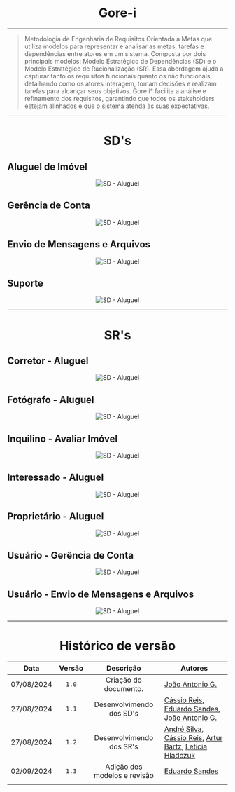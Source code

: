 <center>

# Gore-i

</center>

---

> Metodologia de Engenharia de Requisitos Orientada a Metas que utiliza modelos para representar e analisar as metas, tarefas e dependências entre atores em um sistema. Composta por dois principais modelos: Modelo Estratégico de Dependências (SD) e o Modelo Estratégico de Racionalização (SR). Essa abordagem ajuda a capturar tanto os requisitos funcionais quanto os não funcionais, detalhando como os atores interagem, tomam decisões e realizam tarefas para alcançar seus objetivos. Gore i* facilita a análise e refinamento dos requisitos, garantindo que todos os stakeholders estejam alinhados e que o sistema atenda às suas expectativas.

---

<center>

# SD's

</center>

## Aluguel de Imóvel

<p align="center">
  <img src="../assets/istaraluguel.png" alt="SD - Aluguel"/>
</p>

## Gerência de Conta

<p align="center">
  <img src="../assets/istarcadastro.png" alt="SD - Aluguel"/>
</p>

## Envio de Mensagens e Arquivos

<p align="center">
  <img src="../assets/istarchat.png" alt="SD - Aluguel"/>
</p>

## Suporte

<p align="center">
  <img src="../assets/istarsuporte.png" alt="SD - Aluguel"/>
</p>

---

<center>

# SR's

</center>

## Corretor - Aluguel
<p align="center">
  <img src="../assets/istarcorretor.png" alt="SD - Aluguel"/>
</p>

## Fotógrafo - Aluguel
<p align="center">
  <img src="../assets/istarfotografo.png" alt="SD - Aluguel"/>
</p>

## Inquilino - Avaliar Imóvel
<p align="center">
  <img src="../assets/istarinquilino.png" alt="SD - Aluguel"/>
</p>

## Interessado - Aluguel
<p align="center">
  <img src="../assets/istarinteressado.png" alt="SD - Aluguel"/>
</p>

## Proprietário - Aluguel
<p align="center">
  <img src="../assets/istarproprietario.png" alt="SD - Aluguel"/>
</p>

## Usuário - Gerência de Conta
<p align="center">
  <img src="../assets/istarusuario.png" alt="SD - Aluguel"/>
</p>

## Usuário - Envio de Mensagens e Arquivos
<p align="center">
  <img src="../assets/istarusuario2.png" alt="SD - Aluguel"/>
</p>

---

<center>

# Histórico de versão

</center>

<div style="margin: 0 auto; width: fit-content;">

|    Data    | Versão |          Descrição           | Autores                                                                                              |
| :--------: | :----: | :--------------------------: | ---------------------------------------------------------------------------------------------------- |
| 07/08/2024 | `1.0`  |    Criação do documento.     | [João Antonio G.](https://github.com/joaoseisei)                                                     |
| 27/08/2024 | `1.1`  |   Desenvolvimendo dos SD's   | [Cássio Reis](https://github.com/csreis72), [Eduardo Sandes](https://github.com/DiceRunner714), [João Antonio G.](https://github.com/joaoseisei) |
| 27/08/2024 | `1.2`  |   Desenvolvimendo dos SR's   | [André Silva](https://github.com/Hunter104), [Cássio Reis](https://github.com/csreis72), [Artur Bartz](https://github.com/H0lzz), [Letícia Hladczuk](https://github.com/HladczukLe)                                                          |
| 02/09/2024 | `1.3`  | Adição dos modelos e revisão | [Eduardo Sandes](https://github.com/DiceRunner714)                                                   |
|            |        |                              |                                                                                                      |

</div>